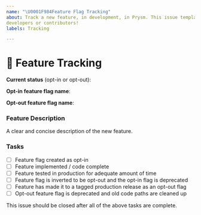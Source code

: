```yaml
---
name: "\U0001F984Feature Flag Tracking"
about: Track a new feature, in development, in Prysm. This issue template should only be used by 
developers or contributors!
labels: Tracking

---
```

<!--💎💎💎💎💎💎💎💎💎💎💎💎💎💎💎💎💎💎💎💎💎💎💎💎💎💎💎💎

Hellooo! 😄 

Thanks for taking the time to file a tracking issue for your new feature. These issues really help
us track progress of features as they work their way through development. Be sure to review 
shared/featureconfig/README.md for the latest documentation around feature flags.

💎💎💎💎💎💎💎💎💎💎💎💎💎💎💎💎💎💎💎💎💎💎💎💎💎💎💎💎💎💎💎-->

# 🦄 Feature Tracking

**Current status** (opt-in or opt-out): 

**Opt-in feature flag name**:

**Opt-out feature flag name**: 

### Feature Description

<!-- ✍️--> A clear and concise description of the new feature.

### Tasks

- [ ] Feature flag created as opt-in
- [ ] Feature implemented / code complete
- [ ] Feature tested in production for adequate amount of time
- [ ] Feature flag is inverted to be opt-out and the opt-in flag is deprecated
- [ ] Feature has made it to a tagged production release as an opt-out flag
- [ ] Opt-out feature flag is deprecated and old code paths are cleaned up

This issue should be closed after all of the above tasks are complete.
